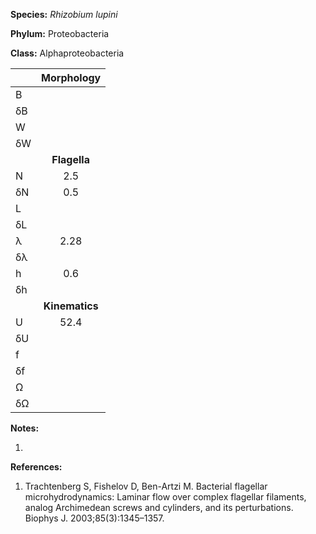 **Species:** *Rhizobium lupini*

**Phylum:** Proteobacteria

**Class:** Alphaproteobacteria

|    | **Morphology** |
|:-- | :------------: |
| B  |  |
| δB |  |
| W  |  |
| δW |  |
|    | **Flagella** |
| N  | 2.5 |
| δN | 0.5 |
| L  |  |
| δL |  |
| λ  | 2.28 |
| δλ |  |
| h  | 0.6 |
| δh |  |
|    | **Kinematics** |
| U  | 52.4 |
| δU |  |
| f  |  |
| δf |  |
| Ω  |  |
| δΩ |  |

**Notes:**

1.

**References:**

1. Trachtenberg S, Fishelov D, Ben-Artzi M.  Bacterial flagellar microhydrodynamics:  Laminar flow over complex flagellar filaments, analog Archimedean screws and cylinders, and its perturbations.  Biophys J. 2003;85(3):1345–1357.
